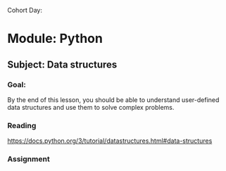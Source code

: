 Cohort Day:

# Module: Python

## Subject: Data structures

### Goal:
By the end of this lesson, you should be able to understand user-defined data structures and use them to solve complex problems.

### Reading
<https://docs.python.org/3/tutorial/datastructures.html#data-structures>

### Assignment
